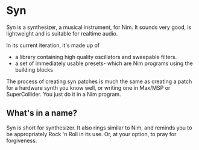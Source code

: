 Syn
===

Syn is a synthesizer, a musical instrument, for Nim. It sounds very good, is lightweight and is suitable for realtime audio.

In its current iteration, it's made up of

- a library containing high quality oscillators and sweepable filters.
- a set of immediately usable presets- which are Nim programs using the building blocks

The process of creating syn patches is much the same as creating a patch for a hardware synth you know well, or writing one in Max/MSP or SuperCollider. You just do it in a Nim program.


What's in a name?
---

Syn is short for synthesizer. It also rings similar to Nim, and reminds you to be appropriately Rock 'n Roll in its use. Or, at your option, to pray for forgiveness.


